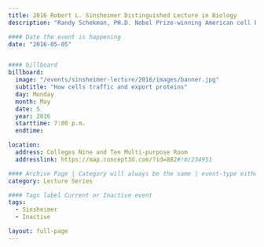 ```yaml
---
title: 2016 Robert L. Sinsheimer Distinguished Lecture in Biology
description: "Randy Schekman, PH.D. Nobel Prize-winning American cell biologist at the University of California, Berkeley"

#### Date the event is happening
date: "2016-05-05"


#### billboard
billboard:
  image: "/events/sinsheimer-lecture/2016/images/banner.jpg"
  subtitle: "How cells traffic and export proteins"
  day: Monday
  month: May
  date: 5
  year: 2016
  starttime: 7:00 p.m.
  endtime:

location:
  address: Colleges Nine and Ten Multi-purpose Room
  addresslink: https://map.concept3d.com/?id=882#!m/234951

#### Archive Page | Category will always be the same | event-type either Signature Event, Notable Event, Lecture Series
category: Lecture Series

#### Tags label Current or Inactive event
tags:
  - Sinsheimer
  - Inactive

layout: full-page
---
```


<!-- END BLOCK: included uniform campus head  -->

<title>{{ page.title }}</title>




